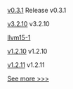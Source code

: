 
[v0.3.1](https://github.com/hyperledger/aries-framework-go/releases/tag/v0.3.1) Release v0.3.1

[v3.2.10](https://github.com/hyperledger/firefly-ethconnect/releases/tag/v3.2.10) v3.2.10

[llvm15-1](https://github.com/hyperledger/solang-llvm/releases/tag/llvm15-1) 

[v1.2.10](https://github.com/hyperledger/firefly-evmconnect/releases/tag/v1.2.10) v1.2.10

[v1.2.11](https://github.com/hyperledger/firefly-transaction-manager/releases/tag/v1.2.11) v1.2.11


[See more >>>](https://start-here.hyperledger.org/releases)
